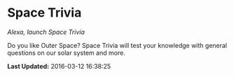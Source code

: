 # Space Trivia
*Alexa, launch Space Trivia*

Do you like Outer Space? Space Trivia will test your knowledge with general questions on our solar system and more.

**Last Updated:** 2016-03-12 16:38:25